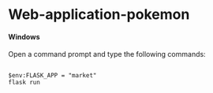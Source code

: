 # Web-application-pokemon

#### Windows
Open a command prompt and type the following commands:
```

$env:FLASK_APP = "market"
flask run

```
